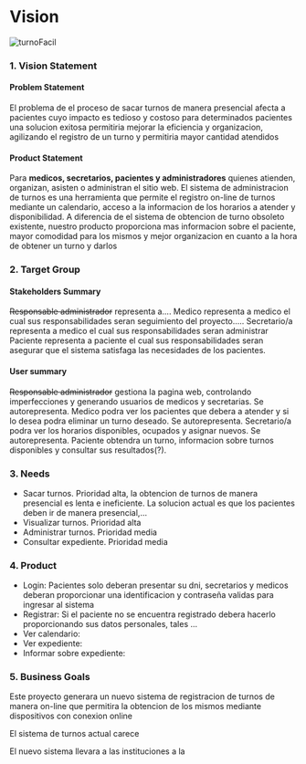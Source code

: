 # Vision
![turnoFacil](/sites/default/files/paisaje_jujuy.jpg)

### 1. Vision Statement
####  Problem Statement
El problema de el proceso de sacar turnos de manera presencial afecta a pacientes cuyo impacto es tedioso y costoso para determinados pacientes una solucion exitosa permitiria mejorar la eficiencia y organizacion, agilizando el registro de un turno y permitiria mayor cantidad atendidos
#### Product Statement
Para **medicos, secretarios, pacientes y administradores** quienes atienden, organizan, asisten o administran el sitio web.
El sistema de administracion de turnos es una herramienta que permite el registro on-line de turnos mediante un calendario, acceso a la informacion de los horarios a atender y disponibilidad.
A diferencia de el sistema de obtencion de turno obsoleto existente, nuestro producto proporciona mas informacion sobre el paciente, mayor comodidad para los mismos y mejor organizacion en cuanto a la hora de obtener un turno y darlos
### 2. Target Group
#### Stakeholders Summary
~~Responsable administrador~~ representa a....
Medico representa a medico el cual sus responsabilidades seran seguimiento del proyecto.....
Secretario/a representa a medico el cual sus responsabilidades seran administrar 
Paciente representa a paciente el cual sus responsabilidades seran asegurar que el sistema satisfaga las necesidades de los pacientes. 
#### User summary
~~Responsable administrador~~ gestiona la pagina web, controlando imperfecciones y generando usuarios de medicos y secretarias. Se autorepresenta.
Medico podra ver los pacientes que debera a atender y si lo desea podra eliminar un turno deseado. Se autorepresenta.
Secretario/a podra ver los horarios disponibles, ocupados y asignar nuevos. Se autorepresenta.
Paciente obtendra un turno, informacion sobre turnos disponibles y consultar sus resultados(?).
### 3. Needs
- Sacar turnos. Prioridad alta, la obtencion de turnos de manera presencial es lenta e ineficiente. La solucion actual es que los pacientes deben ir de manera presencial,... 
- Visualizar turnos. Prioridad alta
- Administrar turnos. Prioridad media
- Consultar expediente. Prioridad media
### 4. Product
- Login: Pacientes solo deberan presentar su dni, secretarios y medicos deberan proporcionar una identificacion y contraseña validas para ingresar al sistema
- Registrar: Si el paciente no se encuentra registrado debera hacerlo proporcionando sus datos personales, tales ...
- Ver calendario:
- Ver expediente:
- Informar sobre expediente:
### 5. Business Goals
Este proyecto generara un nuevo sistema de registracion de turnos de manera on-line que permitira la obtencion de los mismos mediante dispositivos con conexion online

El sistema de turnos actual carece 

El nuevo sistema llevara a las instituciones a la 
